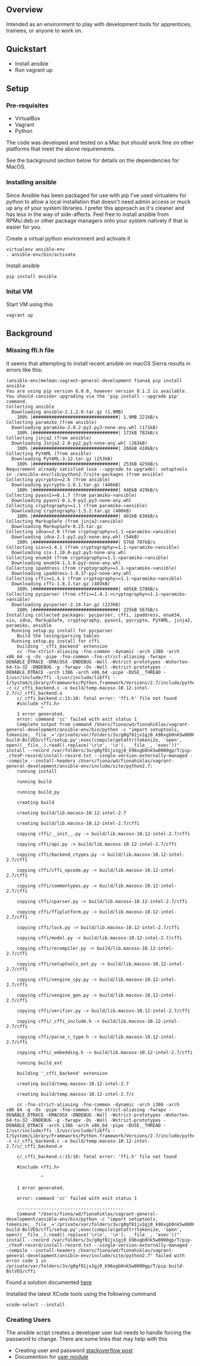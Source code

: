 ## Overview

Intended as an environment to play with development tools for apprentices, trainees, or anyone to work on.

## Quickstart

* Install ansible
* Run vagrant up


## Setup

### Pre-requisites

* VirtualBox
* Vagrant
* Python 

The code was developed and tested on a Mac but should work fine on other platforms that meet the above requirements.

See the background section below for details on the dependencies for MacOS.


### Installing ansible

Since Ansible has been packaged for use with pip I've used virtualenv for python to allow a local installation that doesn't need admin access or muck up any of your system libraries.  I prefer this approach as it's cleaner and has less in the way of side-affects.  Feel free to install ansible from RPMs/.deb or other package managers onto your system natively if that is easier for you.

Create a virtual python environment and activate it

```
virtualenv ansible-env
. ansible-env/bin/activate
```

Install ansible

```
pip install ansible
```

### Inital VM

Start VM using this

```
vagrant up
```

## Background

### Missing ffi.h file

It seems that attempting to install recent ansible on macOS Sierra results in errors like this:

```
(ansible-env)melman:vagrant-general-development fiona$ pip install ansible
You are using pip version 6.0.8, however version 8.1.2 is available.
You should consider upgrading via the 'pip install --upgrade pip' command.
Collecting ansible
  Downloading ansible-2.1.2.0.tar.gz (1.9MB)
    100% |################################| 1.9MB 221kB/s 
Collecting paramiko (from ansible)
  Downloading paramiko-2.0.2-py2.py3-none-any.whl (171kB)
    100% |################################| 172kB 782kB/s 
Collecting jinja2 (from ansible)
  Downloading Jinja2-2.8-py2.py3-none-any.whl (263kB)
    100% |################################| 266kB 418kB/s 
Collecting PyYAML (from ansible)
  Downloading PyYAML-3.12.tar.gz (253kB)
    100% |################################| 253kB 425kB/s 
Requirement already satisfied (use --upgrade to upgrade): setuptools in ./ansible-env/lib/python2.7/site-packages (from ansible)
Collecting pycrypto>=2.6 (from ansible)
  Downloading pycrypto-2.6.1.tar.gz (446kB)
    100% |################################| 446kB 429kB/s 
Collecting pyasn1>=0.1.7 (from paramiko->ansible)
  Downloading pyasn1-0.1.9-py2.py3-none-any.whl
Collecting cryptography>=1.1 (from paramiko->ansible)
  Downloading cryptography-1.5.2.tar.gz (400kB)
    100% |################################| 401kB 636kB/s 
Collecting MarkupSafe (from jinja2->ansible)
  Downloading MarkupSafe-0.23.tar.gz
Collecting idna>=2.0 (from cryptography>=1.1->paramiko->ansible)
  Downloading idna-2.1-py2.py3-none-any.whl (54kB)
    100% |################################| 57kB 707kB/s 
Collecting six>=1.4.1 (from cryptography>=1.1->paramiko->ansible)
  Downloading six-1.10.0-py2.py3-none-any.whl
Collecting enum34 (from cryptography>=1.1->paramiko->ansible)
  Downloading enum34-1.1.6-py2-none-any.whl
Collecting ipaddress (from cryptography>=1.1->paramiko->ansible)
  Downloading ipaddress-1.0.17-py2-none-any.whl
Collecting cffi>=1.4.1 (from cryptography>=1.1->paramiko->ansible)
  Downloading cffi-1.8.3.tar.gz (403kB)
    100% |################################| 405kB 570kB/s 
Collecting pycparser (from cffi>=1.4.1->cryptography>=1.1->paramiko->ansible)
  Downloading pycparser-2.14.tar.gz (223kB)
    100% |################################| 225kB 567kB/s 
Installing collected packages: pycparser, cffi, ipaddress, enum34, six, idna, MarkupSafe, cryptography, pyasn1, pycrypto, PyYAML, jinja2, paramiko, ansible
  Running setup.py install for pycparser
    Build the lexing/parsing tables
  Running setup.py install for cffi
    building '_cffi_backend' extension
    cc -fno-strict-aliasing -fno-common -dynamic -arch i386 -arch x86_64 -g -Os -pipe -fno-common -fno-strict-aliasing -fwrapv -DENABLE_DTRACE -DMACOSX -DNDEBUG -Wall -Wstrict-prototypes -Wshorten-64-to-32 -DNDEBUG -g -fwrapv -Os -Wall -Wstrict-prototypes -DENABLE_DTRACE -arch i386 -arch x86_64 -pipe -DUSE__THREAD -I/usr/include/ffi -I/usr/include/libffi -I/System/Library/Frameworks/Python.framework/Versions/2.7/include/python2.7 -c c/_cffi_backend.c -o build/temp.macosx-10.12-intel-2.7/c/_cffi_backend.o
    c/_cffi_backend.c:15:10: fatal error: 'ffi.h' file not found
    #include <ffi.h>
             ^
    1 error generated.
    error: command 'cc' failed with exit status 1
    Complete output from command /Users/fiona/wd/fionahiklas/vagrant-general-development/ansible-env/bin/python -c "import setuptools, tokenize;__file__='/private/var/folders/3v/g0gf81jx1gj0_k96xgb0nk5w0000gp/T/pip-build-BslVEO/cffi/setup.py';exec(compile(getattr(tokenize, 'open', open)(__file__).read().replace('\r\n', '\n'), __file__, 'exec'))" install --record /var/folders/3v/g0gf81jx1gj0_k96xgb0nk5w0000gp/T/pip-_cYesP-record/install-record.txt --single-version-externally-managed --compile --install-headers /Users/fiona/wd/fionahiklas/vagrant-general-development/ansible-env/include/site/python2.7:
    running install
    
    running build
    
    running build_py
    
    creating build
    
    creating build/lib.macosx-10.12-intel-2.7
    
    creating build/lib.macosx-10.12-intel-2.7/cffi
    
    copying cffi/__init__.py -> build/lib.macosx-10.12-intel-2.7/cffi
    
    copying cffi/api.py -> build/lib.macosx-10.12-intel-2.7/cffi
    
    copying cffi/backend_ctypes.py -> build/lib.macosx-10.12-intel-2.7/cffi
    
    copying cffi/cffi_opcode.py -> build/lib.macosx-10.12-intel-2.7/cffi
    
    copying cffi/commontypes.py -> build/lib.macosx-10.12-intel-2.7/cffi
    
    copying cffi/cparser.py -> build/lib.macosx-10.12-intel-2.7/cffi
    
    copying cffi/ffiplatform.py -> build/lib.macosx-10.12-intel-2.7/cffi
    
    copying cffi/lock.py -> build/lib.macosx-10.12-intel-2.7/cffi
    
    copying cffi/model.py -> build/lib.macosx-10.12-intel-2.7/cffi
    
    copying cffi/recompiler.py -> build/lib.macosx-10.12-intel-2.7/cffi
    
    copying cffi/setuptools_ext.py -> build/lib.macosx-10.12-intel-2.7/cffi
    
    copying cffi/vengine_cpy.py -> build/lib.macosx-10.12-intel-2.7/cffi
    
    copying cffi/vengine_gen.py -> build/lib.macosx-10.12-intel-2.7/cffi
    
    copying cffi/verifier.py -> build/lib.macosx-10.12-intel-2.7/cffi
    
    copying cffi/_cffi_include.h -> build/lib.macosx-10.12-intel-2.7/cffi
    
    copying cffi/parse_c_type.h -> build/lib.macosx-10.12-intel-2.7/cffi
    
    copying cffi/_embedding.h -> build/lib.macosx-10.12-intel-2.7/cffi
    
    running build_ext
    
    building '_cffi_backend' extension
    
    creating build/temp.macosx-10.12-intel-2.7
    
    creating build/temp.macosx-10.12-intel-2.7/c
    
    cc -fno-strict-aliasing -fno-common -dynamic -arch i386 -arch x86_64 -g -Os -pipe -fno-common -fno-strict-aliasing -fwrapv -DENABLE_DTRACE -DMACOSX -DNDEBUG -Wall -Wstrict-prototypes -Wshorten-64-to-32 -DNDEBUG -g -fwrapv -Os -Wall -Wstrict-prototypes -DENABLE_DTRACE -arch i386 -arch x86_64 -pipe -DUSE__THREAD -I/usr/include/ffi -I/usr/include/libffi -I/System/Library/Frameworks/Python.framework/Versions/2.7/include/python2.7 -c c/_cffi_backend.c -o build/temp.macosx-10.12-intel-2.7/c/_cffi_backend.o
    
    c/_cffi_backend.c:15:10: fatal error: 'ffi.h' file not found
    
    #include <ffi.h>
    
             ^
    
    1 error generated.
    
    error: command 'cc' failed with exit status 1
    
    ----------------------------------------
    Command "/Users/fiona/wd/fionahiklas/vagrant-general-development/ansible-env/bin/python -c "import setuptools, tokenize;__file__='/private/var/folders/3v/g0gf81jx1gj0_k96xgb0nk5w0000gp/T/pip-build-BslVEO/cffi/setup.py';exec(compile(getattr(tokenize, 'open', open)(__file__).read().replace('\r\n', '\n'), __file__, 'exec'))" install --record /var/folders/3v/g0gf81jx1gj0_k96xgb0nk5w0000gp/T/pip-_cYesP-record/install-record.txt --single-version-externally-managed --compile --install-headers /Users/fiona/wd/fionahiklas/vagrant-general-development/ansible-env/include/site/python2.7" failed with error code 1 in /private/var/folders/3v/g0gf81jx1gj0_k96xgb0nk5w0000gp/T/pip-build-BslVEO/cffi
```

Found a solution documented [here](http://stackoverflow.com/questions/22875270/error-installing-bcrypt-with-pip-on-os-x-cant-find-ffi-h-libffi-is-installed)

Installed the latest XCode tools using the following command

```
xcode-select --install
```



### Creating Users

The ansible script creates a developer user but needs to handle forcing the password to change.  There are some links that may help with this

* Creating user and password [stackoverflow post](http://stackoverflow.com/questions/19292899/creating-a-new-user-and-password-with-ansible)
* Documention for [user module](http://docs.ansible.com/ansible/user_module.html)


